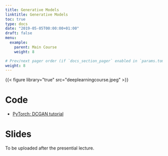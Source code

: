 ```yaml
---
title: Generative Models
linktitle: Generative Models
toc: true
type: docs
date: "2019-05-05T00:00:00+01:00"
draft: false
menu:
  example:
    parent: Main Course
    weight: 8

# Prev/next pager order (if `docs_section_pager` enabled in `params.toml`)
weight: 8
---
```


{{< figure library="true" src="deeplearningcourse.jpeg" >}}

# Code

* [PyTorch: DCGAN tutorial](https://githubtocolab.com/dlmacedo/starter-academic/blob/master/content/courses/deeplearning/notebooks/pytorch/dcgan_faces_tutorial.ipynb)

# Slides

To be uploaded after the presential lecture.
